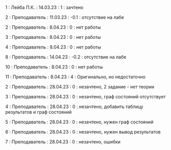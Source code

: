 1 : Лейба П.К. : 14.03.23 : 1 : зачтено

2 : Преподаватель : 11.03.23 : -0.1 : отсутствие на лабе

2 : Преподаватель : 8.04.23 : 0 : нет работы

3 : Преподаватель : 8.04.23 : 0 : нет работы

4 : Преподаватель : 8.04.23 : 0 : нет работы

8 : Преподаватель : 14.04.23 : -0.2 : отсутствие на лабе

10 : Преподаватель : 8.04.23 : 0 : нет работы

11 : Преподаватель : 8.04.23 : 4 : Оригинально, но недостаточно

2 : Преподаватель : 28.04.23 : 0 : незачтено, 2 задание - нет теории

3 : Преподаватель : 28.04.23 : 0 : незачтено, граф состояний отсутствует

4 : Преподаватель : 28.04.23 : 0 : незачтено, добавить таблицу результатов и граф состояний

5 : Преподаватель : 28.04.23 : 0 : незачтено, нужен граф состояний

6 : Преподаватель : 28.04.23 : 0 : незачтено, нужен вывод результатов

7 : Преподаватель : 28.04.23 : 0 : незачтено, ошибки
